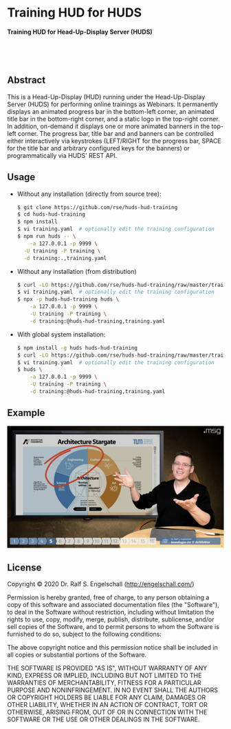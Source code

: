 
Training HUD for HUDS
======================

**Training HUD for Head-Up-Display Server (HUDS)**

<p/>
<img src="https://nodei.co/npm/huds-hud-training.png?downloads=true&stars=true" alt=""/>

<p/>
<img src="https://david-dm.org/rse/huds-hud-training.png" alt=""/>

Abstract
--------

This is a Head-Up-Display (HUD) running under the Head-Up-Display Server
(HUDS) for performing online trainings as Webinars. It permanently
displays an animated progress bar in the bottom-left corner, an animated
title bar in the bottom-right corner, and a static logo in the top-right
corner. In addition, on-demand it displays one or more animated banners
in the top-left corner. The progress bar, title bar and and banners can
be controlled either interactively via keystrokes (LEFT/RIGHT for the
progress bar, SPACE for the title bar and arbitrary configured keys for
the banners) or programmatically via HUDS' REST API.

Usage
-----

-   Without any installation (directly from source tree):

    ```sh
    $ git clone https://github.com/rse/huds-hud-training
    $ cd huds-hud-training
    $ npm install
    $ vi training.yaml  # optionally edit the training configuration
    $ npm run huds -- \
        -a 127.0.0.1 -p 9999 \
      -U training -P training \
      -d training:.,training.yaml
    ```

-   Without any installation (from distribution)

    ```sh
    $ curl -LO https://github.com/rse/huds-hud-training/raw/master/training.yaml
    $ vi training.yaml  # optionally edit the training configuration
    $ npx -p huds-hud-training huds \
        -a 127.0.0.1 -p 9999 \
        -U training -P training \
        -d training:@huds-hud-training,training.yaml
    ```

-   With global system installation:

    ```sh
    $ npm install -g huds huds-hud-training
    $ curl -LO https://github.com/rse/huds-hud-training/raw/master/training.yaml
    $ vi training.yaml  # optionally edit the training configuration
    $ huds \
        -a 127.0.0.1 -p 9999 \
        -U training -P training \
        -d training:@huds-hud-training,training.yaml
    ```

Example
-------

![screenshot](screenshot.jpg)

License
-------

Copyright &copy; 2020 Dr. Ralf S. Engelschall (http://engelschall.com/)

Permission is hereby granted, free of charge, to any person obtaining
a copy of this software and associated documentation files (the
"Software"), to deal in the Software without restriction, including
without limitation the rights to use, copy, modify, merge, publish,
distribute, sublicense, and/or sell copies of the Software, and to
permit persons to whom the Software is furnished to do so, subject to
the following conditions:

The above copyright notice and this permission notice shall be included
in all copies or substantial portions of the Software.

THE SOFTWARE IS PROVIDED "AS IS", WITHOUT WARRANTY OF ANY KIND,
EXPRESS OR IMPLIED, INCLUDING BUT NOT LIMITED TO THE WARRANTIES OF
MERCHANTABILITY, FITNESS FOR A PARTICULAR PURPOSE AND NONINFRINGEMENT.
IN NO EVENT SHALL THE AUTHORS OR COPYRIGHT HOLDERS BE LIABLE FOR ANY
CLAIM, DAMAGES OR OTHER LIABILITY, WHETHER IN AN ACTION OF CONTRACT,
TORT OR OTHERWISE, ARISING FROM, OUT OF OR IN CONNECTION WITH THE
SOFTWARE OR THE USE OR OTHER DEALINGS IN THE SOFTWARE.

